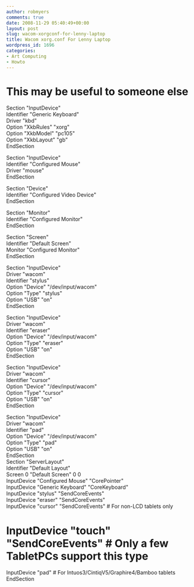 ```yaml
---
author: robmyers
comments: true
date: 2008-11-29 05:40:49+00:00
layout: post
slug: wacom-xorgconf-for-lenny-laptop
title: Wacom xorg.conf For Lenny Laptop
wordpress_id: 1696
categories:
- Art Computing
- Howto
---
```


# This may be useful to someone else  
  
Section "InputDevice"  
Identifier "Generic Keyboard"  
Driver "kbd"  
Option "XkbRules" "xorg"  
Option "XkbModel" "pc105"  
Option "XkbLayout" "gb"  
EndSection  
  
Section "InputDevice"  
Identifier "Configured Mouse"  
Driver "mouse"  
EndSection  
  
Section "Device"  
Identifier "Configured Video Device"  
EndSection  
  
Section "Monitor"  
Identifier "Configured Monitor"  
EndSection  
  
Section "Screen"  
Identifier "Default Screen"  
Monitor "Configured Monitor"  
EndSection  
  
Section "InputDevice"  
Driver "wacom"  
Identifier "stylus"  
Option "Device" "/dev/input/wacom"  
Option "Type" "stylus"  
Option "USB" "on"  
EndSection  
  
Section "InputDevice"  
Driver "wacom"  
Identifier "eraser"  
Option "Device" "/dev/input/wacom"  
Option "Type" "eraser"  
Option "USB" "on"  
EndSection  
  
Section "InputDevice"  
Driver "wacom"  
Identifier "cursor"  
Option "Device" "/dev/input/wacom"  
Option "Type" "cursor"  
Option "USB" "on"  
EndSection  
  
Section "InputDevice"  
Driver "wacom"  
Identifier "pad"  
Option "Device" "/dev/input/wacom"  
Option "Type" "pad"  
Option "USB" "on"  
EndSection  
Section "ServerLayout"  
Identifier "Default Layout"  
Screen 0 "Default Screen" 0 0  
InputDevice "Configured Mouse" "CorePointer"  
InputDevice "Generic Keyboard" "CoreKeyboard"  
InputDevice "stylus" "SendCoreEvents"  
InputDevice "eraser" "SendCoreEvents"  
InputDevice "cursor" "SendCoreEvents" # For non-LCD tablets only  
# InputDevice "touch" "SendCoreEvents" # Only a few TabletPCs support this type  
InputDevice "pad" # For Intuos3/CintiqV5/Graphire4/Bamboo tablets  
EndSection  
  
  


